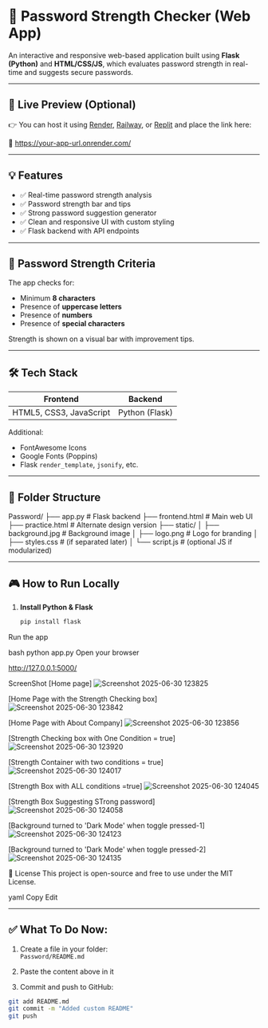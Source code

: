 # 🔐 Password Strength Checker (Web App)

An interactive and responsive web-based application built using **Flask (Python)** and **HTML/CSS/JS**, which evaluates password strength in real-time and suggests secure passwords.

---

## 🚀 Live Preview (Optional)

👉 You can host it using [Render](https://render.com/), [Railway](https://railway.app/), or [Replit](https://replit.com/) and place the link here:

🔗 https://your-app-url.onrender.com/


---

## 💡 Features

- ✅ Real-time password strength analysis
- ✅ Password strength bar and tips
- ✅ Strong password suggestion generator
- ✅ Clean and responsive UI with custom styling
- ✅ Flask backend with API endpoints

---

## 🧪 Password Strength Criteria

The app checks for:
- Minimum **8 characters**
- Presence of **uppercase letters**
- Presence of **numbers**
- Presence of **special characters**

Strength is shown on a visual bar with improvement tips.

---

## 🛠️ Tech Stack

| Frontend | Backend |
|----------|---------|
| HTML5, CSS3, JavaScript | Python (Flask) |

Additional:
- FontAwesome Icons
- Google Fonts (Poppins)
- Flask `render_template`, `jsonify`, etc.

---

## 📂 Folder Structure

Password/
├── app.py # Flask backend
├── frontend.html # Main web UI
├── practice.html # Alternate design version
├── static/
│ ├── background.jpg # Background image
│ ├── logo.png # Logo for branding
│ ├── styles.css # (if separated later)
│ └── script.js # (optional JS if modularized)


---

## 🎮 How to Run Locally

1. **Install Python & Flask**
   ```bash
   pip install flask
Run the app

bash
python app.py
Open your browser

http://127.0.0.1:5000/

ScreenShot
[Home page]
![Screenshot 2025-06-30 123825](https://github.com/user-attachments/assets/1627da31-b29c-420b-a06b-462ab6e642f9)

[Home Page with the Strength Checking box]
![Screenshot 2025-06-30 123842](https://github.com/user-attachments/assets/576bfa30-187b-4a99-b5d4-d134ef29a527)

[Home Page with About Company]
![Screenshot 2025-06-30 123856](https://github.com/user-attachments/assets/15e013c9-9adc-44bf-b0cc-4ff66215e6a7)

[Strength Checking box with One Condition = true]
![Screenshot 2025-06-30 123920](https://github.com/user-attachments/assets/d40bc628-4cc4-4f3f-aa16-6618830245eb)

[Strength Container with two conditions = true]
![Screenshot 2025-06-30 124017](https://github.com/user-attachments/assets/ac9b0f75-5742-415c-ae19-ec2778bdbe81)

[Strength Box with ALL conditions =true]
![Screenshot 2025-06-30 124045](https://github.com/user-attachments/assets/69f11eee-7bf0-4f1f-84f8-25aa2e4ba335)

[Strength Box Suggesting STrong password]
![Screenshot 2025-06-30 124058](https://github.com/user-attachments/assets/625e57ba-5541-4444-a4cf-d64c0c06587c)

[Background turned to 'Dark Mode' when toggle pressed-1]
![Screenshot 2025-06-30 124123](https://github.com/user-attachments/assets/9e2cccdc-274e-4da8-b96f-bc88018d84a6)

[Background turned to 'Dark Mode' when toggle pressed-2]
![Screenshot 2025-06-30 124135](https://github.com/user-attachments/assets/7b4aa6a9-42fa-4c52-ab54-dd5ce9f4fa20)


📜 License
This project is open-source and free to use under the MIT License.

yaml
Copy
Edit

---

## ✅ What To Do Now:
1. Create a file in your folder:  
   `Password/README.md`

2. Paste the content above in it

3. Commit and push to GitHub:
```bash
git add README.md
git commit -m "Added custom README"
git push
